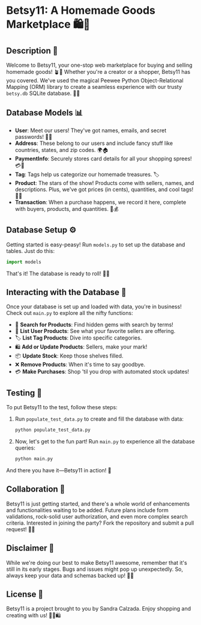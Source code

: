 # Betsy11: A Homemade Goods Marketplace 🛍️🏡

## Description 📜

Welcome to Betsy11, your one-stop web marketplace for buying and selling homemade goods! 🪴🎨 Whether you're a creator or a shopper, Betsy11 has you covered. We've used the magical Peewee Python Object-Relational Mapping (ORM) library to create a seamless experience with our trusty `betsy.db` SQLite database. 🐍✨

## Database Models 📊

- **User**: Meet our users! They've got names, emails, and secret passwords! 🔐👥
- **Address**: These belong to our users and include fancy stuff like countries, states, and zip codes. 🌍🏠
- **PaymentInfo**: Securely stores card details for all your shopping sprees! 💳💸
- **Tag**: Tags help us categorize our homemade treasures. 🏷️
- **Product**: The stars of the show! Products come with sellers, names, and descriptions. Plus, we've got prices (in cents), quantities, and cool tags! 🌟🛒
- **Transaction**: When a purchase happens, we record it here, complete with buyers, products, and quantities. 💼💰

## Database Setup ⚙️

Getting started is easy-peasy! Run `models.py` to set up the database and tables. Just do this:

```python
import models
```

That's it! The database is ready to roll! 🎲🎉

## Interacting with the Database 💬

Once your database is set up and loaded with data, you're in business! Check out `main.py` to explore all the nifty functions:

- 🧐 **Search for Products**: Find hidden gems with search by terms!
- 🛒 **List User Products**: See what your favorite sellers are offering.
- 🏷️ **List Tag Products**: Dive into specific categories.
- 🛍️ **Add or Update Products**: Sellers, make your mark!
- 📦 **Update Stock**: Keep those shelves filled.
- ❌ **Remove Products**: When it's time to say goodbye.
- 💳 **Make Purchases**: Shop 'til you drop with automated stock updates!

## Testing 🧪

To put Betsy11 to the test, follow these steps:

1. Run `populate_test_data.py` to create and fill the database with data:

   ```bash
   python populate_test_data.py
   ```

2. Now, let's get to the fun part! Run `main.py` to experience all the database queries:

   ```bash
   python main.py
   ```

And there you have it—Betsy11 in action! 🚀

## Collaboration 🤝

Betsy11 is just getting started, and there's a whole world of enhancements and functionalities waiting to be added. Future plans include form validations, rock-solid user authorization, and even more complex search criteria. Interested in joining the party? Fork the repository and submit a pull request! 🎉🙌

## Disclaimer 🚨

While we're doing our best to make Betsy11 awesome, remember that it's still in its early stages. Bugs and issues might pop up unexpectedly. So, always keep your data and schemas backed up! 📂💼

## License 📝

Betsy11 is a project brought to you by Sandra Calzada. Enjoy shopping and creating with us! 🛒🌟🛍️
